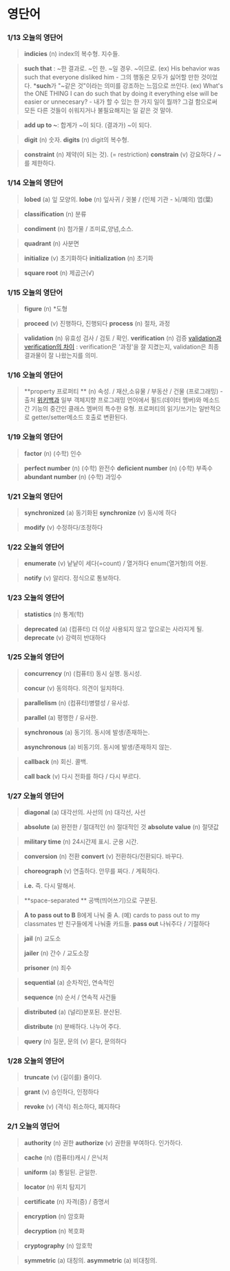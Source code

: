 # 영단어

### 1/13 오늘의 영단어

> **indicies** (n) index의 복수형. 지수들.

> **such that** : ~한 결과로. ~인 한. ~일 경우. ~이므로.
> (ex) His behavior was such that everyone disliked him - 그의 행동은 모두가 싫어할 만한 것이었다.
> ***such**가 "~같은 것"이라는 의미를 강조하는 느낌으로 쓰인다.
> (ex) What's the ONE THING I can do such that by doing it everything else will be easier or unnecesary? - 내가 할 수 있는 한 가지 일이 뭘까? 그걸 함으로써 모든 다른 것들이 쉬워지거나 불필요해지는 일 같은 것 말야.

> **add up to ~**: 합계가 ~이 되다. (결과가) ~이 되다.

> **digit** (n) 숫자.
> **digits** (n) digit의 복수형.

> **constraint** (n) 제약(이 되는 것). (= restriction)
> **constrain** (v) 강요하다 / ~를 제한하다.



### 1/14 오늘의 영단어

> **lobed** (a) 잎 모양의.
> **lobe** (n) 잎사귀 / 귓불 / (인체 기관 - 뇌/폐의) 엽(葉)

> **classification** (n) 분류

> **condiment** (n) 첨가물 / 조미료,양념,소스.

> **quadrant** (n) 사분면

> **initialize** (v) 초기화하다
> **initialization** (n) 초기화

> **square root** (n) 제곱근(√)



### 1/15 오늘의 영단어

> **figure** (n) *도형

> **proceed** (v) 진행하다, 진행되다
> **process** (n) 절차, 과정

> **validation** (n) 유효성 검사 / 검토 / 확인.
> **verification** (n) 검증
> [validation과 verification의 차이](https://jeongmin-cha.tistory.com/8) 
> : verification은 '과정'을 잘 지켰는지, validation은 최종 결과물이 잘 나왔는지를 의미.



### 1/16 오늘의 영단어

> **property 프로퍼티 ** (n) 속성. / 재산,소유물 / 부동산 / 건물
> (프로그래밍) - 출처 [위키백과](https://ko.wikipedia.org/wiki/%ED%94%84%EB%A1%9C%ED%8D%BC%ED%8B%B0_(%ED%94%84%EB%A1%9C%EA%B7%B8%EB%9E%98%EB%B0%8D))
> 일부 객체지향 프로그래밍 언어에서 필드(데이터 멤버)와 메소드 간 기능의 중간인 클래스 멤버의 특수한 유형. 프로퍼티의 읽기/쓰기는 일반적으로 getter/setter메소드 호출로 변환된다. 



### 1/19 오늘의 영단어

> **factor** (n) (수학) 인수

> **perfect number** (n) (수학) 완전수
> **deficient number** (n) (수학) 부족수
> **abundant number** (n) (수학) 과잉수



### 1/21 오늘의 영단어

> **synchronized** (a) 동기화된
> **synchronize** (v) 동시에 하다

> **modify** (v) 수정하다/조정하다



### 1/22 오늘의 영단어

> **enumerate** (v) 낱낱이 세다(=count) / 열거하다
> enum(열거형)의 어원.

> **notify** (v) 알리다. 정식으로 통보하다.



### 1/23 오늘의 영단어

> **statistics** (n) 통계(학)

> **deprecated** (a) (컴퓨터) 더 이상 사용되지 않고 앞으로는 사라지게 될.
> **deprecate** (v) 강력히 반대하다



### 1/25 오늘의 영단어

> **concurrency** (n) (컴퓨터) 동시 실행. 동시성.
>
> **concur** (v) 동의하다. 의견이 일치하다.

> **parallelism** (n) (컴퓨터)병렬성 / 유사성.
>
> **parallel** (a) 평행한 / 유사한.

> **synchronous** (a) 동기의. 동시에 발생/존재하는.
>
> **asynchronous** (a) 비동기의. 동시에 발생/존재하지 않는.

> **callback** (n) 회신. 콜백.
>
> **call back** (v) 다시 전화를 하다 / 다시 부르다.



### 1/27 오늘의 영단어

> **diagonal** (a) 대각선의. 사선의 (n) 대각선, 사선

> **absolute** (a) 완전한 / 절대적인 (n) 절대적인 것
> **absolute value** (n) 절댓값

> **military time** (n) 24시간제 표시. 군용 시간.

> **conversion** (n) 전환
> **convert** (v) 전환하다/전환되다. 바꾸다.

> **choreograph** (v) 연출하다. 안무를 짜다. / 계획하다.

> **i.e.** 즉. 다시 말해서.

> **space-separated ** 공백(띄어쓰기)으로 구분된.

> **A to pass out to B**  B에게 나눠 줄 A.
> (예) cards to pass out to my classmates 반 친구들에게 나눠줄 카드들.
> **pass out** 나눠주다 / 기절하다

> **jail** (n) 교도소
>
> **jailer** (n) 간수 / 교도소장
>
> **prisoner** (n) 죄수

> **sequential** (a) 순차적인, 연속적인
>
> **sequence** (n)  순서 / 연속적 사건들

> **distributed** (a) (널리)분포된. 분산된.
>
> **distribute** (n) 분배하다. 나누어 주다.

> **query** (n) 질문, 문의 (v) 묻다, 문의하다



### 1/28 오늘의 영단어

> **truncate** (v) (길이를) 줄이다.

> **grant** (v) 승인하다, 인정하다

> **revoke** (v) (격식) 취소하다, 폐지하다





### 2/1 오늘의 영단어

> **authority** (n) 권한
> **authorize** (v) 권한을 부여하다. 인가하다.

> **cache** (n) (컴퓨터)캐시 / 은닉처

> **uniform** (a) 통일된. 균일한.

> **locator** (n) 위치 탐지기

> **certificate** (n) 자격(증) / 증명서

> **encryption** (n) 암호화
>
> **decryption** (n) 복호화

> **cryptography** (n) 암호학

> **symmetric** (a) 대칭의.
> **asymmetric** (a) 비대칭의.